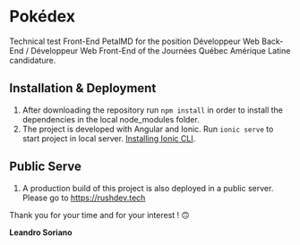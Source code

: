 # Pokédex

Technical test Front-End PetalMD for the position Développeur Web Back-End / Développeur Web Front-End of the Journées Québec Amérique Latine candidature.

## Installation & Deployment
1. After downloading the repository run `npm install` in order to install the dependencies in the local node_modules folder.
2. The project is developed with Angular and Ionic. Run `ionic serve` to start project in local server. [Installing Ionic CLI](https://ionicframework.com/docs/intro/cli).

## Public Serve
1. A production build of this project is also deployed in a public server. Please go to https://rushdev.tech

Thank you for your time and for your interest ! 🙃

**Leandro Soriano**
